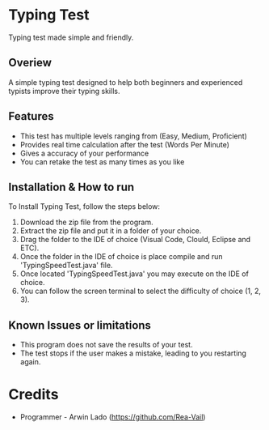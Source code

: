 # Typing Test
Typing test made simple and friendly.

## Overiew
A simple typing test designed to help both beginners and experienced typists improve their typing skills.

## Features
- This test has multiple levels ranging from (Easy, Medium, Proficient)
- Provides real time calculation after the test (Words Per Minute)
- Gives a accuracy of your performance
- You can retake the test as many times as you like

## Installation & How to run

To Install Typing Test, follow the steps below:

1. Download the zip file from the program. 
1. Extract the zip file and put it in a folder of your choice.
1. Drag the folder to the IDE of choice (Visual Code, Clould, Eclipse and ETC).
1. Once the folder in the IDE of choice is place compile and run 'TypingSpeedTest.java' file.
1. Once located 'TypingSpeedTest.java' you may execute on the IDE of choice.
1. You can follow the screen terminal to select the difficulty of choice (1, 2, 3).

## Known Issues or limitations
- This program does not save the results of your test.
- The test stops if the user makes a mistake, leading to you restarting again.


# Credits
- Programmer - Arwin Lado (https://github.com/Rea-Vail)

